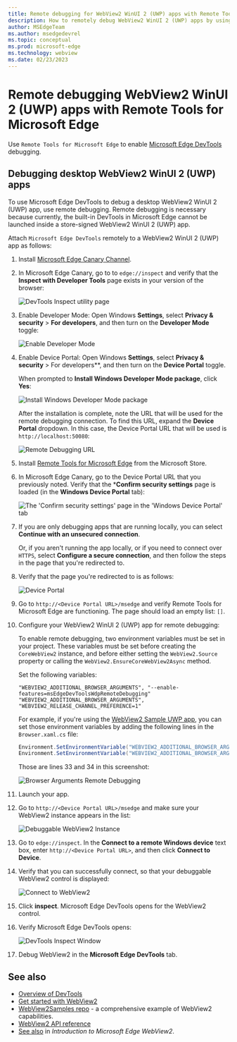 ```yaml
---
title: Remote debugging for WebView2 WinUI 2 (UWP) apps with Remote Tools for Microsoft Edge
description: How to remotely debug WebView2 WinUI 2 (UWP) apps by using Remote Tools for Microsoft Edge. 
author: MSEdgeTeam
ms.author: msedgedevrel
ms.topic: conceptual
ms.prod: microsoft-edge
ms.technology: webview
ms.date: 02/23/2023
---
```

# Remote debugging WebView2 WinUI 2 (UWP) apps with Remote Tools for Microsoft Edge

Use `Remote Tools for Microsoft Edge` to enable [Microsoft Edge DevTools](/microsoft-edge/devtools-guide-chromium/landing/) debugging.


<!-- ====================================================================== -->
## Debugging desktop WebView2 WinUI 2 (UWP) apps

To use Microsoft Edge DevTools to debug a desktop WebView2 WinUI 2 (UWP) app, use remote debugging.  Remote debugging is necessary because currently, the built-in DevTools in Microsoft Edge cannot be launched inside a store-signed WebView2 WinUI 2 (UWP) app.

Attach `Microsoft Edge DevTools` remotely to a WebView2 WinUI 2 (UWP) app as follows:

1.  Install [Microsoft Edge Canary Channel](https://www.microsoftedgeinsider.com/download/canary).

1.  In Microsoft Edge Canary, go to to `edge://inspect` and verify that the **Inspect with Developer Tools** page exists in your version of the browser:

    ![DevTools Inspect utility page](./remote-debugging-images/inspect-devtools-page-supported.png)

1.  Enable Developer Mode: Open Windows **Settings**, select **Privacy & security** > **For developers**, and then turn on the **Developer Mode** toggle:

    ![Enable Developer Mode](./remote-debugging-images/enable-developer-mode.png)

1.  Enable Device Portal: Open Windows **Settings**, select **Privacy & security** > For developers**, and then turn on the **Device Portal** toggle.

    When prompted to **Install Windows Developer Mode package**, click **Yes**:

    ![Install Windows Developer Mode package](./remote-debugging-images/install-developer-mode-package.png)

    After the installation is complete, note the URL that will be used for the remote debugging connection. To find this URL, expand the **Device Portal** dropdown.  In this case, the Device Portal URL that will be used is `http://localhost:50080`:

    ![Remote Debugging URL](./media/remote-debugging-url.png)

1.  Install [Remote Tools for Microsoft Edge](https://www.microsoft.com/store/productId/9P6CMFV44ZLT) from the Microsoft Store.

1.  In Microsoft Edge Canary, go to the Device Portal URL that you previously noted.  Verify that the ***Confirm security settings** page is loaded (in the **Windows Device Portal** tab):

    ![The 'Confirm security settings' page in the 'Windows Device Portal' tab](./media/open-device-portal.png)

1.  If you are only debugging apps that are running locally, you can select **Continue with an unsecured connection**.

    Or, if you aren't running the app locally, or if you need to connect over `HTTPS`, select **Configure a secure connection**, and then follow the steps in the page that you're redirected to.

1.  Verify that the page you're redirected to is as follows:

    ![Device Portal](./media/device-portal.png)

1.  Go to `http://<Device Portal URL>/msedge` and verify Remote Tools for Microsoft Edge are functioning. The page should load an empty list: `[]`.

1.  Configure your WebView2 WinUI 2 (UWP) app for remote debugging:

    To enable remote debugging, two environment variables must be set in your project.  These variables must be set before creating the `CoreWebView2` instance, and before either setting the `WebView2.Source` property or calling the `WebView2.EnsureCoreWebView2Async` method.

    Set the following variables:

    ```
    "WEBVIEW2_ADDITIONAL_BROWSER_ARGUMENTS", "--enable-features=msEdgeDevToolsWdpRemoteDebugging"
    "WEBVIEW2_ADDITIONAL_BROWSER_ARGUMENTS", "WEBVIEW2_RELEASE_CHANNEL_PREFERENCE=1"
    ```
    
    For example, if you're using the [WebView2 Sample UWP app](https://github.com/MicrosoftEdge/WebView2Samples/tree/main/SampleApps/webview2_sample_uwp), you can set those environment variables by adding the following lines in the `Browser.xaml.cs` file:
    
    ```csharp
    Environment.SetEnvironmentVariable("WEBVIEW2_ADDITIONAL_BROWSER_ARGUMENTS", "--enable-features=msEdgeDevToolsWdpRemoteDebugging");
    Environment.SetEnvironmentVariable("WEBVIEW2_ADDITIONAL_BROWSER_ARGUMENTS", "WEBVIEW2_RELEASE_CHANNEL_PREFERENCE=1");
    ```

    Those are lines 33 and 34 in this screenshot:

    ![Browser Arguments Remote Debugging](./media/browser-arguments-remote-debugging.png)

1.  Launch your app.

1.  Go to `http://<Device Portal URL>/msedge` and make sure your WebView2 instance appears in the list:

    ![Debuggable WebView2 Instance](./media/debuggable-webviews.png)

1.  Go to `edge://inspect`.  In the **Connect to a remote Windows device** text box, enter `http://<Device Portal URL>`, and then click **Connect to Device**.

1.  Verify that you can successfully connect, so that your debuggable WebView2 control is displayed:

    ![Connect to WebView2](./media/connect-to-webview2.png)

1.  Click **inspect**.  Microsoft Edge DevTools opens for the WebView2 control.

1.  Verify Microsoft Edge DevTools opens:

    ![DevTools Inspect Window](./media/devtools-inspect.png)

1.  Debug WebView2 in the **Microsoft Edge DevTools** tab.


<!-- ====================================================================== -->
## See also

* [Overview of DevTools](../index.md)
* [Get started with WebView2](../get-started/get-started.md)
* [WebView2Samples repo](https://github.com/MicrosoftEdge/WebView2Samples) - a comprehensive example of WebView2 capabilities.
* [WebView2 API reference](../webview2-api-reference.md)
* [See also](../index.md#see-also) in _Introduction to Microsoft Edge WebView2_.
